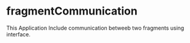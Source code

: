# fragmentCommunication
This Application Include communication betweeb two fragments using interface.
